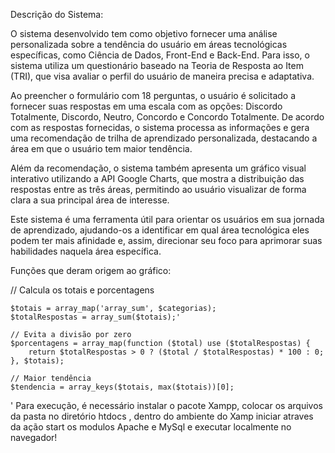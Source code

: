 Descrição do Sistema:

O sistema desenvolvido tem como objetivo fornecer uma análise personalizada sobre a tendência do usuário em áreas tecnológicas específicas, como Ciência de Dados, Front-End e Back-End. Para isso, o sistema utiliza um questionário baseado na Teoria de Resposta ao Item (TRI), que visa avaliar o perfil do usuário de maneira precisa e adaptativa.

Ao preencher o formulário com 18 perguntas, o usuário é solicitado a fornecer suas respostas em uma escala com as opções: Discordo Totalmente, Discordo, Neutro, Concordo e Concordo Totalmente. De acordo com as respostas fornecidas, o sistema processa as informações e gera uma recomendação de trilha de aprendizado personalizada, destacando a área em que o usuário tem maior tendência.

Além da recomendação, o sistema também apresenta um gráfico visual interativo utilizando a API Google Charts, que mostra a distribuição das respostas entre as três áreas, permitindo ao usuário visualizar de forma clara a sua principal área de interesse.

Este sistema é uma ferramenta útil para orientar os usuários em sua jornada de aprendizado, ajudando-os a identificar em qual área tecnológica eles podem ter mais afinidade e, assim, direcionar seu foco para aprimorar suas habilidades naquela área específica.



Funções que deram origem ao gráfico:



// Calcula os totais e porcentagens

    $totais = array_map('array_sum', $categorias);
    $totalRespostas = array_sum($totais);'
    
    // Evita a divisão por zero
    $porcentagens = array_map(function ($total) use ($totalRespostas) {
        return $totalRespostas > 0 ? ($total / $totalRespostas) * 100 : 0;
    }, $totais);

    // Maior tendência
    $tendencia = array_keys($totais, max($totais))[0];

'
Para execução, é necessário instalar o  pacote Xampp, colocar os arquivos da pasta no diretório htdocs , dentro do ambiente do Xamp iniciar atraves da ação start os modulos Apache e MySql e executar localmente no navegador!
